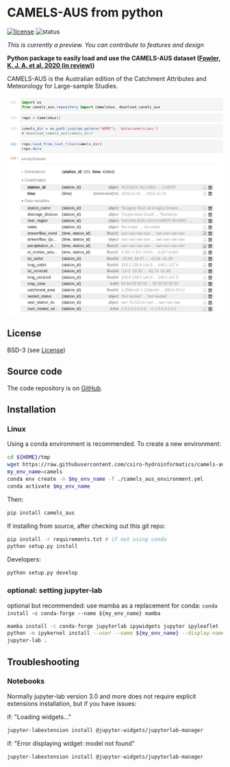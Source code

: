 # CAMELS-AUS from python

[![license](https://img.shields.io/badge/license-BSD-blue.svg)](https://github.com/csiro-hydroinformatics/camels-aus-py/blob/master/LICENSE) ![status](https://img.shields.io/badge/status-alpha-orange.svg) 

_This is currently a preview. You can contribute to features and design_

<!-- master: [![Build status - master](https://ci.appveyor.com/api/projects/status/vmwq7xarxxj8s564/branch/master?svg=true)](https://ci.appveyor.com/project/jmp75/camels-aus-py/branch/master) testing: [![Build status - devel](https://ci.appveyor.com/api/projects/status/vmwq7xarxxj8s564/branch/testing?svg=true)](https://ci.appveyor.com/project/jmp75/camels-aus-py/branch/testing) -->

**Python package to easily load and use the CAMELS-AUS dataset ([Fowler, K. J. A. et al. 2020 (in review)](https://doi.org/10.5194/essd-2020-228))**

CAMELS-AUS is the Australian edition of the Catchment Attributes and Meteorology for Large-sample Studies.

![Loading CAMELS-AUS from a notebook](./img/rapid_camels_load.png "Loading CAMELS-AUS from a notebook")

## License

BSD-3 (see [License](https://github.com/csiro-hydroinformatics/camels-aus-py/blob/master/LICENSE))

## Source code

The code repository is on [GitHub](https://github.com/csiro-hydroinformatics/camels-aus-py).

## Installation

### Linux

Using a conda environment is recommended. To create a new environment:

```bash
cd ${HOME}/tmp
wget https://raw.githubusercontent.com/csiro-hydroinformatics/camels-aus-py/main/configs/camels_aus_environment.yml
my_env_name=camels
conda env create -n $my_env_name -f ./camels_aus_environment.yml
conda activate $my_env_name 
```

Then:

```sh
pip install camels_aus
```

If installing from source, after checking out this git repo:

```sh
pip install -r requirements.txt # if not using conda
python setup.py install
```

Developers:

```sh
python setup.py develop
```

### optional: setting jupyter-lab

optional but recommended: use mamba as a replacement for conda: `conda install -c conda-forge --name ${my_env_name} mamba`

```sh
mamba install -c conda-forge jupyterlab ipywidgets jupyter ipyleaflet
python -m ipykernel install --user --name ${my_env_name} --display-name "CAMELS"
jupyter-lab .
```

## Troubleshooting

### Notebooks

Normally jupyter-lab version 3.0 and more does not require explicit extensions installation, but if you have issues:

if: "Loading widgets..."

```sh
jupyter-labextension install @jupyter-widgets/jupyterlab-manager
```

if: "Error displaying widget: model not found"

```sh
jupyter-labextension install @jupyter-widgets/jupyterlab-manager
```


